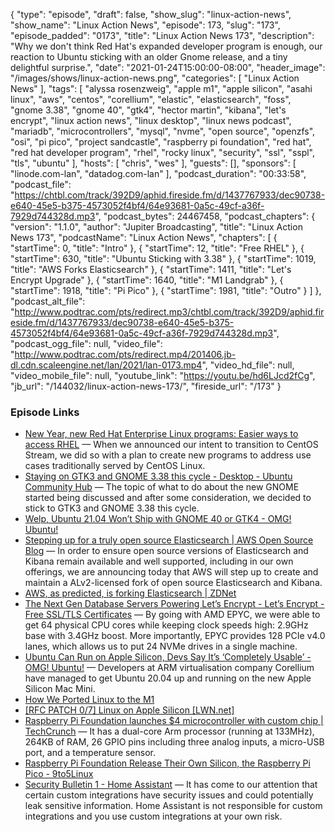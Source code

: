 {
  "type": "episode",
  "draft": false,
  "show_slug": "linux-action-news",
  "show_name": "Linux Action News",
  "episode": 173,
  "slug": "173",
  "episode_padded": "0173",
  "title": "Linux Action News 173",
  "description": "Why we don't think Red Hat's expanded developer program is enough, our reaction to Ubuntu sticking with an older Gnome release, and a tiny delightful surprise.",
  "date": "2021-01-24T15:00:00-08:00",
  "header_image": "/images/shows/linux-action-news.png",
  "categories": [
    "Linux Action News"
  ],
  "tags": [
    "alyssa rosenzweig",
    "apple m1",
    "apple silicon",
    "asahi linux",
    "aws",
    "centos",
    "corellium",
    "elastic",
    "elasticsearch",
    "foss",
    "gnome 3.38",
    "gnome 40",
    "gtk4",
    "hector martin",
    "kibana",
    "let's encrypt",
    "linux action news",
    "linux desktop",
    "linux news podcast",
    "mariadb",
    "microcontrollers",
    "mysql",
    "nvme",
    "open source",
    "openzfs",
    "osi",
    "pi pico",
    "project sandcastle",
    "raspberry pi foundation",
    "red hat",
    "red hat developer program",
    "rhel",
    "rocky linux",
    "security",
    "ssl",
    "sspl",
    "tls",
    "ubuntu"
  ],
  "hosts": [
    "chris",
    "wes"
  ],
  "guests": [],
  "sponsors": [
    "linode.com-lan",
    "datadog.com-lan"
  ],
  "podcast_duration": "00:33:58",
  "podcast_file": "https://chtbl.com/track/392D9/aphid.fireside.fm/d/1437767933/dec90738-e640-45e5-b375-4573052f4bf4/64e93681-0a5c-49cf-a36f-7929d744328d.mp3",
  "podcast_bytes": 24467458,
  "podcast_chapters": {
    "version": "1.1.0",
    "author": "Jupiter Broadcasting",
    "title": "Linux Action News 173",
    "podcastName": "Linux Action News",
    "chapters": [
      {
        "startTime": 0,
        "title": "Intro"
      },
      {
        "startTime": 12,
        "title": "Free RHEL"
      },
      {
        "startTime": 630,
        "title": "Ubuntu Sticking with 3.38"
      },
      {
        "startTime": 1019,
        "title": "AWS Forks Elasticsearch"
      },
      {
        "startTime": 1411,
        "title": "Let's Encrypt Upgrade"
      },
      {
        "startTime": 1640,
        "title": "M1 Landgrab"
      },
      {
        "startTime": 1918,
        "title": "Pi Pico"
      },
      {
        "startTime": 1981,
        "title": "Outro"
      }
    ]
  },
  "podcast_alt_file": "http://www.podtrac.com/pts/redirect.mp3/chtbl.com/track/392D9/aphid.fireside.fm/d/1437767933/dec90738-e640-45e5-b375-4573052f4bf4/64e93681-0a5c-49cf-a36f-7929d744328d.mp3",
  "podcast_ogg_file": null,
  "video_file": "http://www.podtrac.com/pts/redirect.mp4/201406.jb-dl.cdn.scaleengine.net/lan/2021/lan-0173.mp4",
  "video_hd_file": null,
  "video_mobile_file": null,
  "youtube_link": "https://youtu.be/hd6LJcd2fCg",
  "jb_url": "/144032/linux-action-news-173/",
  "fireside_url": "/173"
}


### Episode Links

  * [New Year, new Red Hat Enterprise Linux programs: Easier ways to access RHEL](https://www.redhat.com/en/blog/new-year-new-red-hat-enterprise-linux-programs-easier-ways-access-rhel "New Year, new Red Hat Enterprise Linux programs: Easier ways to access RHEL") — When we announced our intent to transition to CentOS Stream, we did so with a plan to create new programs to address use cases traditionally served by CentOS Linux. 
  * [Staying on GTK3 and GNOME 3.38 this cycle - Desktop - Ubuntu Community Hub](https://discourse.ubuntu.com/t/staying-on-gtk3-and-gnome-3-38-this-cycle/20466 "Staying on GTK3 and GNOME 3.38 this cycle - Desktop - Ubuntu Community Hub") — The topic of what to do about the new GNOME started being discussed and after some consideration, we decided to stick to GTK3 and GNOME 3.38 this cycle. 
  * [Welp, Ubuntu 21.04 Won’t Ship with GNOME 40 or GTK4 - OMG! Ubuntu!](https://www.omgubuntu.co.uk/2021/01/why-ubuntu-21-04-wont-include-gnome-40-or-gtk4 "Welp, Ubuntu 21.04 Won’t Ship with GNOME 40 or GTK4 - OMG! Ubuntu!")
  * [Stepping up for a truly open source Elasticsearch | AWS Open Source Blog](https://aws.amazon.com/blogs/opensource/stepping-up-for-a-truly-open-source-elasticsearch/ "Stepping up for a truly open source Elasticsearch | AWS Open Source Blog") — In order to ensure open source versions of Elasticsearch and Kibana remain available and well supported, including in our own offerings, we are announcing today that AWS will step up to create and maintain a ALv2-licensed fork of open source Elasticsearch and Kibana.
  * [AWS, as predicted, is forking Elasticsearch | ZDNet](https://www.zdnet.com/article/aws-as-predicted-is-forking-elasticsearch/ "AWS, as predicted, is forking Elasticsearch | ZDNet")
  * [The Next Gen Database Servers Powering Let’s Encrypt - Let’s Encrypt - Free SSL/TLS Certificates](https://letsencrypt.org/2021/01/21/next-gen-database-servers.html "The Next Gen Database Servers Powering Let’s Encrypt - Let’s Encrypt - Free SSL/TLS Certificates") — By going with AMD EPYC, we were able to get 64 physical CPU cores while keeping clock speeds high: 2.9GHz base with 3.4GHz boost. More importantly, EPYC provides 128 PCIe v4.0 lanes, which allows us to put 24 NVMe drives in a single machine.
  * [Ubuntu Can Run on Apple Silicon, Devs Say It’s ‘Completely Usable’ - OMG! Ubuntu!](https://www.omgubuntu.co.uk/2021/01/see-ubuntu-running-on-apple-m1-mac-mini "Ubuntu Can Run on Apple Silicon, Devs Say It’s ‘Completely Usable’ - OMG! Ubuntu!") — Developers at ARM virtualisation company Corellium have managed to get Ubuntu 20.04 up and running on the new Apple Silicon Mac Mini. 
  * [How We Ported Linux to the M1](https://corellium.com/blog/linux-m1 "How We Ported Linux to the M1")
  * [[RFC PATCH 0/7] Linux on Apple Silicon [LWN.net]](https://lwn.net/ml/linux-kernel/20210120132717.395873-1-mohamed.mediouni@caramail.com/ "\[RFC PATCH 0/7\] Linux on Apple Silicon \[LWN.net\]")
  * [Raspberry Pi Foundation launches $4 microcontroller with custom chip | TechCrunch](https://techcrunch.com/2021/01/21/raspberry-pi-foundation-launches-4-microcontroller-with-custom-chip/ "Raspberry Pi Foundation launches $4 microcontroller with custom chip | TechCrunch") — It has a dual-core Arm processor (running at 133MHz), 264KB of RAM, 26 GPIO pins including three analog inputs, a micro-USB port, and a temperature sensor.
  * [Raspberry Pi Foundation Release Their Own Silicon, the Raspberry Pi Pico - 9to5Linux](https://9to5linux.com/raspberry-foundation-release-their-own-silicon-the-raspberry-pi-pico "Raspberry Pi Foundation Release Their Own Silicon, the Raspberry Pi Pico - 9to5Linux")
  * [Security Bulletin 1 - Home Assistant](https://www.home-assistant.io/blog/2021/01/14/security-bulletin/ "Security Bulletin 1 - Home Assistant") — It has come to our attention that certain custom integrations have security issues and could potentially leak sensitive information. Home Assistant is not responsible for custom integrations and you use custom integrations at your own risk.


